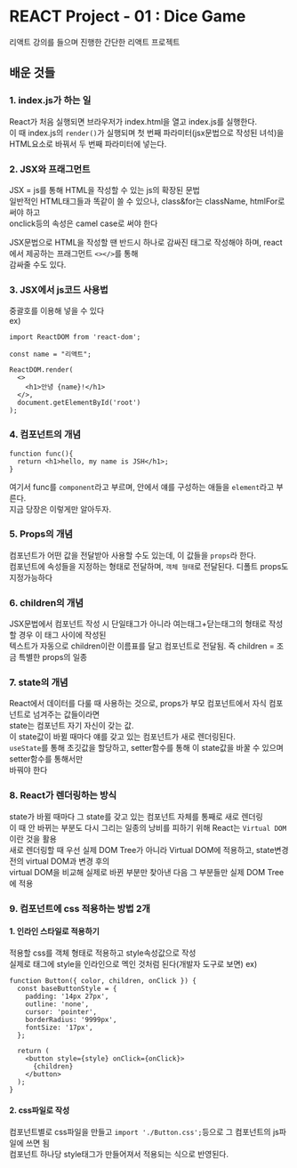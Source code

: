 # REACT Project - 01 : Dice Game

리액트 강의를 들으며 진행한 간단한 리액트 프로젝트

## 배운 것들

### 1. index.js가 하는 일

React가 처음 실행되면 브라우저가 index.html을 열고 index.js를 실행한다.  
이 때 index.js의 `render()`가 실행되며 첫 번째 파라미터(jsx문법으로 작성된 녀석)을 HTML요소로 바꿔서
두 번째 파라미터에 넣는다.  

### 2. JSX와 프래그먼트

JSX = js를 통해 HTML을 작성할 수 있는 js의 확장된 문법  
일반적인 HTML태그들과 똑같이 쓸 수 있으나, class&for는 className, htmlFor로 써야 하고  
onclick등의 속성은 camel case로 써야 한다

JSX문법으로 HTML을 작성할 땐 반드시 하나로 감싸진 태그로 작성해야 하며, react에서 제공하는 프래그먼트 `<></>`를 통해  
감싸줄 수도 있다.

### 3. JSX에서 js코드 사용법

중괄호를 이용해 넣을 수 있다  
ex)  
```
import ReactDOM from 'react-dom';

const name = "리액트";

ReactDOM.render(
  <>
    <h1>안녕 {name}!</h1>
  </>,
  document.getElementById('root')
);
```


### 4. 컴포넌트의 개념

```
function func(){
  return <h1>hello, my name is JSH</h1>;
}
```
여기서 func를 `component`라고 부르며, 안에서 얘를 구성하는 애들을 `element`라고 부른다.  
지금 당장은 이렇게만 알아두자.


### 5. Props의 개념

컴포넌트가 어떤 값을 전달받아 사용할 수도 있는데, 이 값들을 `props`라 한다.  
컴포넌트에 속성들을 지정하는 형태로 전달하며, `객체 형태`로 전달된다. 디폴트 props도 지정가능하다


### 6. children의 개념

JSX문법에서 컴포넌트 작성 시 단일태그가 아니라 여는태그+닫는태그의 형태로 작성할 경우 이 태그 사이에 작성된  
텍스트가 자동으로 children이란 이름표를 달고 컴포넌트로 전달됨. 즉 children = 조금 특별한 props의 일종


### 7. state의 개념

React에서 데이터를 다룰 때 사용하는 것으로, props가 부모 컴포넌트에서 자식 컴포넌트로 넘겨주는 값들이라면  
state는 컴포넌트 자기 자신이 갖는 값.  
이 state값이 바뀔 때마다 얘를 갖고 있는 컴포넌트가 새로 렌더링된다.  
`useState`를 통해 초깃값을 할당하고, setter함수를 통해 이 state값을 바꿀 수 있으며 setter함수를 통해서만  
바꿔야 한다


### 8. React가 렌더링하는 방식

state가 바뀔 때마다 그 state를 갖고 있는 컴포넌트 자체를 통째로 새로 렌더링  
이 때 안 바뀌는 부분도 다시 그리는 일종의 낭비를 피하기 위해 React는 `Virtual DOM`이란 것을 활용  
새로 렌더링할 때 우선 실제 DOM Tree가 아니라 Virtual DOM에 적용하고, state변경 전의 virtual DOM과 변경 후의  
virtual DOM을 비교해 실제로 바뀐 부분만 찾아낸 다음 그 부분들만 실제 DOM Tree에 적용

### 9. 컴포넌트에 css 적용하는 방법 2개

#### 1. 인라인 스타일로 적용하기
적용할 css를 객체 형태로 적용하고 style속성값으로 작성  
실제로 태그에 style을 인라인으로 멕인 것처럼 된다(개발자 도구로 보면)
ex)
```
function Button({ color, children, onClick }) {
  const baseButtonStyle = {
    padding: '14px 27px',
    outline: 'none',
    cursor: 'pointer',
    borderRadius: '9999px',
    fontSize: '17px',
  };
  
  return (
    <button style={style} onClick={onClick}>
      {children}
    </button>
  );
}
```
#### 2. css파일로 작성
컴포넌트별로 css파일을 만들고 `import './Button.css';`등으로 그 컴포넌트의 js파일에 쓰면 됨  
컴포넌트 하나당 style태그가 만들어져서 적용되는 식으로 반영된다.

